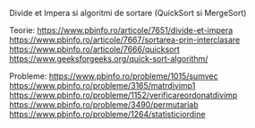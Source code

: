 Divide et Impera si algoritmi de sortare (QuickSort si MergeSort)

Teorie:
https://www.pbinfo.ro/articole/7651/divide-et-impera
https://www.pbinfo.ro/articole/7667/sortarea-prin-interclasare
https://www.pbinfo.ro/articole/7666/quicksort
https://www.geeksforgeeks.org/quick-sort-algorithm/

Probleme:
https://www.pbinfo.ro/probleme/1015/sumvec
https://www.pbinfo.ro/probleme/3165/matrdivimp1
https://www.pbinfo.ro/probleme/1152/verificareordonatdivimp
https://www.pbinfo.ro/probleme/3490/permutariab
https://www.pbinfo.ro/probleme/1264/statisticiordine
